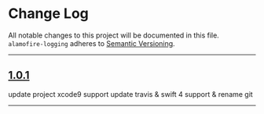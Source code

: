 # Change Log

All notable changes to this project will be documented in this file.
`alamofire-logging` adheres to [Semantic Versioning](http://semver.org/).

---

## [1.0.1](https://github.com/Digipolitan/alamofire-logging/releases/tag/v1.0.1)

update project xcode9 support
update travis & swift 4 support & rename git

---

